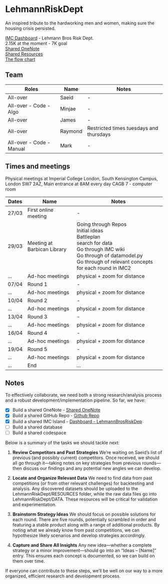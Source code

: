 # LehmannRiskDept
An inspired tribute to the hardworking men and women, making sure the housing crisis persisted.

[IMC Dashboard](https://prosperity.imc.com/dashboard) - Lehmann Bros Risk Dept.\
2.15K at the moment - 7K goal \
[Shared OneNote](https://1drv.ms/o/s!AgNEZJcB63U7hvoeLgN6gnu_aKbdrg?e=ZxdFYK) \
[Shared Resources](https://docs.google.com/spreadsheets/d/1F2swva__22l0v-kW1LVTK_IsROBGYCtU/edit?gid=1210604425#gid=1210604425) \
[The flow chart](https://miro.com/app/board/uXjVIJ6ec2o=/)
## Team
| Roles | Name | Notes | 
| - | - | - |  
| All-over | Saeid | - | 
| All-over - Code - Algo | Minjae | - | 
| All-over | James | - | 
| All-over | Raymond | Restricted times tuesdays and thursdays | 
| All-over - Code - Manual | Mark | - | 

## Times and meetings
Physical meetings at Imperial College London, South Kensington Campus, London SW7 2AZ, Main entrance at 8AM every day
CAGB 7 - computer room

| Dates | Name | Notes | 
| - | - | - |  
| 27/03 | First online meeting | - | 
| 29/03 | Meeting at Barbican Library | Going through Repos <br> Initial ideas <br> Battleplan <br> search for data <br> Go through IMC wiki <br> Go through of datamodel.py <br> Go through of relevant concepts for each round in IMC2 | 
| ... | Ad-hoc meetings | physical + zoom for distance | 
| 07/04 | Round 1 | - | 
| ... | Ad-hoc meetings | physical + zoom for distance | 
| 10/04 | Round 2 | - |
| ... | Ad-hoc meetings | physical + zoom for distance | 
| 13/04 | Round 3 | - |
| ... | Ad-hoc meetings | physical + zoom for distance | 
| 16/04 | Round 4 | - |
| ... | Ad-hoc meetings | physical + zoom for distance | 
| 19/04 | Round 5 | - |
| ... | Ad-hoc meetings | physical + zoom for distance | 
| ... | End | ... | 

## Notes
To effectively collaborate, we need both a strong research/analysis process and a robust development/implementation pipeline. So far, we have:
  - [x] Build a shared OneNote - [Shared OneNote](https://1drv.ms/o/s!AgNEZJcB63U7hvoeLgN6gnu_aKbdrg?e=ZxdFYK)
  - [x] Build a shared GitHub Repo - [Github Repo](https://github.com/COPtoLON/LehmannRiskDept)
  - [x] Build a shared IMC Island - [Dashboard - LehmannBrosRiskDep](https://prosperity.imc.com/dashboard)
  - [ ] Build a shared database
  - [ ] Build a shared codespace

Below is a summary of the tasks we should tackle next:

1. **Review Competitors and Past Strategies**
   We’re waiting on Saeid’s list of previous (and possibly current) competitors. Once received, we should all go through it—taking notes on key strategies from previous rounds—then discuss our findings and any potential new angles we can develop.

2. **Locate and Organize Relevant Data**
   We need to find data from past competitions (or from other relevant challenges) for backtesting and analysis. Any discovered datasets should be uploaded to the LehmannRiskDept/RESOURCES folder, while the raw data files go into LehmannRiskDept/DATA. These resources will be critical for validation and experimentation.

3. **Brainstorm Strategy Ideas**
   We should focus on possible solutions for each round. There are five rounds, potentially scrambled in order and featuring a stable product along with a range of additional products. By noting what we already know from past competitions, we can hypothesize likely scenarios and develop strategies accordingly.

4. **Capture and Share All Insights**
   Any new idea—whether a complete strategy or a minor improvement—should go into an “Ideas – [Name]” entry. This ensures each concept is documented, so we can build on them over time.

If everyone can contribute to these steps, we’ll be well on our way to a more organized, efficient research and development process.




